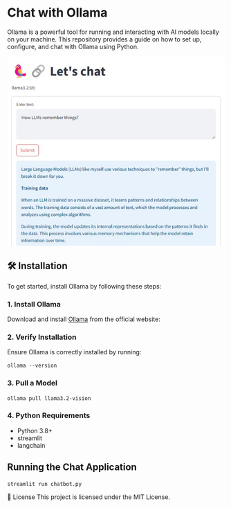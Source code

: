 # Chat with Ollama

Ollama is a powerful tool for running and interacting with AI models locally on your machine. This repository provides a guide on how to set up, configure, and chat with Ollama using Python.

![img](chatbot.jpg)

## 🛠 Installation
To get started, install Ollama by following these steps:

### 1. Install Ollama
Download and install [Ollama](https://ollama.com/) from the official website:

### 2. Verify Installation
Ensure Ollama is correctly installed by running:
```
ollama --version
```

### 3. Pull a Model
```
ollama pull llama3.2-vision
```

### 4. Python Requirements

- Python 3.8+
- streamlit
- langchain

## Running the Chat Application
```
streamlit run chatbot.py
```

📜 License
This project is licensed under the MIT License.
